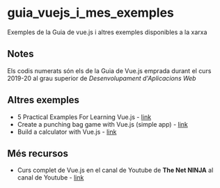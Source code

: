 # guia_vuejs_i_mes_exemples
 Exemples de la Guia de vue.js i altres exemples disponibles a la xarxa

## Notes
Els codis numerats són els de la Guia de Vue.js emprada durant el curs 2019-20 al grau superior de *Desenvolupament d'Aplicacions Web*

## Altres exemples
* 5 Practical Examples For Learning Vue.js - [link](https://tutorialzine.com/2016/03/5-practical-examples-for-learning-vue-js)
* Create a punching bag game with Vue.js (simple app) - [link](https://www.youtube.com/watch?v=WjfpQlVem-8)
* Build a calculator with Vue.js - [link](https://www.youtube.com/watch?v=m1_ih43p24s)

## Més recursos
- Curs complet de Vue.js en el canal de Youtube de **The Net NINJA** al canal de Youtube - [link](https://www.youtube.com/watch?v=5LYrN_cAJoA&list=PL4cUxeGkcC9gQcYgjhBoeQH7wiAyZNrYa)
